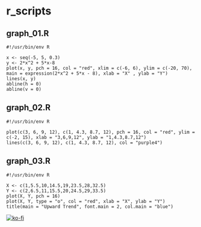 # r_scripts
## graph_01.R

```
#!/usr/bin/env R

x <- seq(-5, 5, 0.3)
y <- 2*x^2 + 5*x-8
plot(x, y, pch = 16, col = "red", xlim = c(-6, 6), ylim = c(-20, 70), main = expression(2*x^2 + 5*x - 8), xlab = "X" , ylab = "Y")
lines(x, y)
abline(h = 0)
abline(v = 0)
```

## graph_02.R
```
#!/usr/bin/env R

plot(c(3, 6, 9, 12), c(1, 4.3, 8.7, 12), pch = 16, col = "red", ylim = c(-2, 15), xlab = "3,6,9,12", ylab = "1,4.3,8.7,12")
lines(c(3, 6, 9, 12), c(1, 4.3, 8.7, 12), col = "purple4")
```

## graph_03.R
```
#!/usr/bin/env R

X <- c(1,5.5,10,14.5,19,23.5,28,32.5)
Y <- c(2,6.5,11,15.5,20,24.5,29,33.5)
plot(X, Y, pch = 16) 
plot(X, Y, type = "o", col = "red", xlab = "X", ylab = "Y") 
title(main = "Upward Trend", font.main = 2, col.main = "blue")
```

[![ko-fi](https://www.ko-fi.com/img/githubbutton_sm.svg)](https://ko-fi.com/R6R72LISM)

